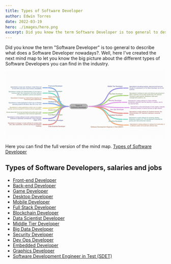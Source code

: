 ```yaml
---
title: Types of Software Developer
author: Edwin Torres
date: 2022-03-19
hero: ./images/hero.png
excerpt: Did you know the term Software Developer is too general to describe what does a Software Developer nowadays? Well, here I've created the next mind map to let you know the big picture about the different types of Software Developers you can find in the industry.
---
```


Did you know the term "Software Developer" is too general to describe what does a Software Developer nowadays?.
Well, here I've created the next mind map to let you know the big picture about the different types of Software Developers you can find in the industry.

![Types of Software Developer](./images/hero.png)

Here you can find the full version of the mind map. [Types of Software Developer](https://coggle.it/diagram/YjYZFFhHPaPgcitQ/t/-)

## Types of Software Developers, salaries and jobs

- [Front-end Developer](https://www.glassdoor.com/Search/results.htm?keyword=Front%20end%20developer)
- [Back-end Developer](https://www.glassdoor.com/Search/results.htm?keyword=Back%20end%20developer)
- [Game Developer](https://www.glassdoor.com/Search/results.htm?keyword=Game%20developer)
- [Desktop Developer](https://www.glassdoor.com/Search/results.htm?keyword=Desktop%20developer)
- [Mobile Developer](https://www.glassdoor.com/Search/results.htm?keyword=Mobile%20developer)
- [Full Stack Developer](https://www.glassdoor.com/Search/results.htm?keyword=Full%20Stack%20developer)
- [Blockchain Developer](https://www.glassdoor.com/Search/results.htm?keyword=Blockchain%20developer)
- [Data Scientist Developer](https://www.glassdoor.com/Search/results.htm?keyword=Data%20Scientist)
- [Middle Tier Developer](https://www.glassdoor.com/Search/results.htm?keyword=Middle%20Tier%20Developer)
- [Big Data Developer](https://www.glassdoor.com/Search/results.htm?keyword=Big%20Data%20Developer)
- [Security Developer](https://www.glassdoor.com/Search/results.htm?keyword=Security%20Developer)
- [Dev Ops Developer](https://www.glassdoor.com/Search/results.htm?keyword=Dev%20Ops%20Developer)
- [Embedded Developer](https://www.glassdoor.com/Search/results.htm?keyword=Embedded%20Developer)
- [Graphics Developer](https://www.glassdoor.com/Search/results.htm?keyword=Graphics%20Developer)
- [Software Development Engineer in Test (SDET)](https://www.glassdoor.com/Search/results.htm?keyword=Software%20Development%20Engineer%20in%20Test%20(SDET))

